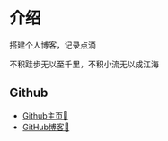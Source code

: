 # 介绍

搭建个人博客，记录点滴

不积跬步无以至千里，不积小流无以成江海

## Github

* [Github主页🔗](https://github.com/zhangpeng3710)
* [GitHub博客🔗](https://zhangpeng3710.github.io)
